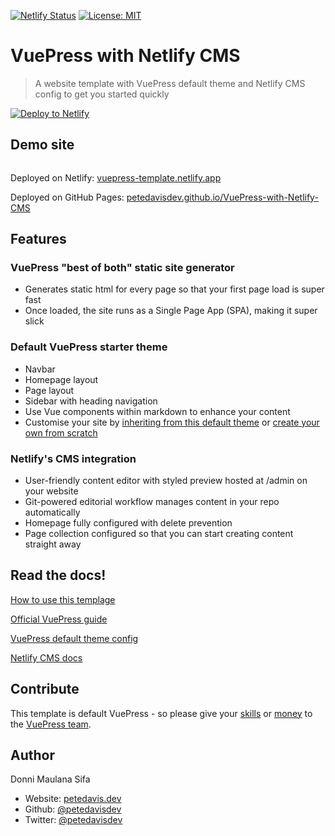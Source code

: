 [![Netlify Status](https://api.netlify.com/api/v1/badges/6adff723-8d84-47f5-89cf-85f1c6711af0/deploy-status)](https://app.netlify.com/sites/vuepress-template/deploys)
<a href="#" target="_blank">
<img alt="License: MIT" src="https://img.shields.io/badge/License-MIT-yellow.svg" />
</a>

# VuePress with Netlify CMS

> A website template with VuePress default theme and Netlify CMS config to get you started quickly

<a href="https://app.netlify.com/start/deploy?repository=https://github.com/petedavisdev/VuePress-with-Netlify-CMS&amp;stack=cms"><img src="https://www.netlify.com/img/deploy/button.svg" alt="Deploy to Netlify"></a>

## Demo site

<a href="https://vuepress-template.netlify.com/"><img src="https://raw.githubusercontent.com/petedavisdev/VuePress-with-Netlify-CMS/master/docs/.vuepress/public/media/VuePress_%2B_Netlify_CMS.png" alt="" /></a>

Deployed on Netlify: [vuepress-template.netlify.app](https://vuepress-template.netlify.app/)

Deployed on GitHub Pages: [petedavisdev.github.io/VuePress-with-Netlify-CMS](https://petedavisdev.github.io/VuePress-with-Netlify-CMS/)

## Features

### VuePress "best of both" static site generator

- Generates static html for every page so that your first page load is super fast
- Once loaded, the site runs as a Single Page App (SPA), making it super slick

### Default VuePress starter theme

- Navbar
- Homepage layout
- Page layout
- Sidebar with heading navigation
- Use Vue components within markdown to enhance your content
- Customise your site by [inheriting from this default theme](https://vuepress.vuejs.org/theme/inheritance.html) or [create your own from scratch](https://vuepress.vuejs.org/theme/writing-a-theme.html)

### Netlify's CMS integration

- User-friendly content editor with styled preview hosted at /admin on your website
- Git-powered editorial workflow manages content in your repo automatically
- Homepage fully configured with delete prevention
- Page collection configured so that you can start creating content straight away

## Read the docs!

[How to use this templage](https://vuepress-template.netlify.app/guide/)

[Official VuePress guide](https://vuepress.vuejs.org/guide/)

[VuePress default theme config](https://vuepress.vuejs.org/theme/default-theme-config.html)

[Netlify CMS docs](https://www.netlifycms.org/docs/intro/)

## Contribute

This template is default VuePress - so please give your [skills](https://github.com/vuejs/vuepress) or [money](https://opencollective.com/vuepress) to the [VuePress team](https://github.com/vuejs/vuepress).

## Author

Donni Maulana Sifa

- Website: [petedavis.dev](https://donnimsifa.github.io)
- Github: [@petedavisdev](https://github.com/petedavisdev)
- Twitter: [@petedavisdev](https://twitter.com/petedavisdev)
